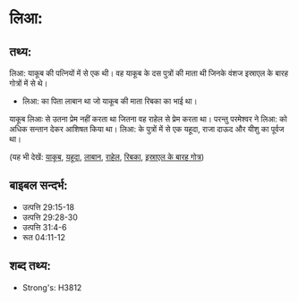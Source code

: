 # लिआ: #

## तथ्य: ##

लिआ: याकूब की पत्नियों में से एक थी। वह याकूब के दस पुत्रों की माता थी जिनके वंशज इस्राएल के बारह गोत्रों में से थे।

* लिआ: का पिता लाबान था जो याकूब की माता रिबका का भाई था।

 याकूब लिआः से उतना प्रेम नहीं करता था जितना वह राहेल से प्रेम करता था। परन्तु परमेश्वर ने लिआ: को अधिक सन्तान देकर आशिषत किया था।
 लिआ: के पुत्रों में से एक यहूदा, राजा दाऊद और यीशु का पूर्वज था।

(यह भी देखें: [याकूब](../jacob.md), [यहूदा](../judah.md), [लाबान](../laban.md), [राहेल](../rachel.md), [रिबका](../rebekah.md), [इस्राएल के बारह गोत्र](../12tribesofisrael.md))

## बाइबल सन्दर्भ: ##

* उत्पत्ति 29:15-18
* उत्पत्ति 29:28-30
* उत्पत्ति 31:4-6
* रूत 04:11-12

## शब्द तथ्य: ##

* Strong's: H3812
